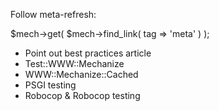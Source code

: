 Follow meta-refresh:

$mech->get( $mech->find_link( tag => 'meta' ) );

* Point out best practices article
* Test::WWW::Mechanize
* WWW::Mechanize::Cached
* PSGI testing
* Robocop & Robocop testing
